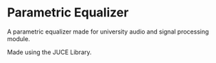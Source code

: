 # Parametric Equalizer #

A parametric equalizer made for university audio and signal processing module. 

Made using the JUCE Library.
